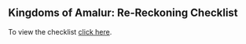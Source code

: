 ## Kingdoms of Amalur: Re-Reckoning Checklist

To view the checklist [click here](https://rinyaveion.github.io/Amalur_ReReckoning_Checklist).
